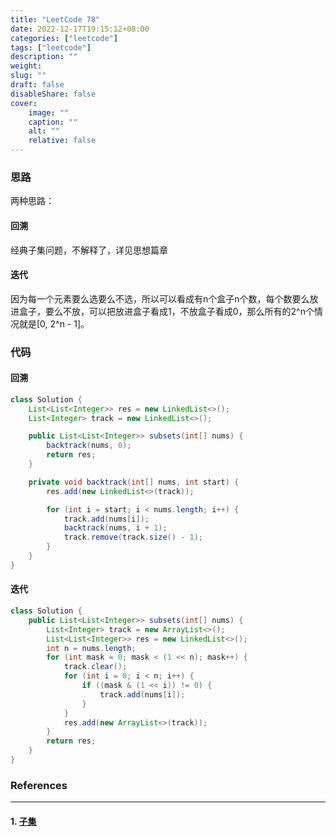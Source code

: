 ```yaml
---
title: "LeetCode 78"
date: 2022-12-17T19:15:12+08:00
categories: ["leetcode"]
tags: ["leetcode"]
description: ""
weight:
slug: ""
draft: false
disableShare: false
cover:
    image: ""
    caption: ""
    alt: ""
    relative: false
---
```


### 思路

两种思路：

#### 回溯

经典子集问题，不解释了，详见思想篇章

#### 迭代

因为每一个元素要么选要么不选，所以可以看成有n个盒子n个数，每个数要么放进盒子，要么不放，可以把放进盒子看成1，不放盒子看成0，那么所有的2^n个情况就是[0, 2^n - 1]。

### 代码

#### 回溯

```java
class Solution {
    List<List<Integer>> res = new LinkedList<>();
    List<Integer> track = new LinkedList<>();

    public List<List<Integer>> subsets(int[] nums) {
        backtrack(nums, 0);
        return res;
    }

    private void backtrack(int[] nums, int start) {
        res.add(new LinkedList<>(track));

        for (int i = start; i < nums.length; i++) {
            track.add(nums[i]);
            backtrack(nums, i + 1);
            track.remove(track.size() - 1);
        }
    }
}
```

#### 迭代

```java
class Solution {
    public List<List<Integer>> subsets(int[] nums) {
        List<Integer> track = new ArrayList<>();
        List<List<Integer>> res = new LinkedList<>();
        int n = nums.length;
        for (int mask = 0; mask < (1 << n); mask++) {
            track.clear();
            for (int i = 0; i < n; i++) {
                if ((mask & (1 << i)) != 0) {
                    track.add(nums[i]);
                }
            }
            res.add(new ArrayList<>(track));
        }
        return res;
    }
}
```

### References

---

#### 1. [子集](https://leetcode.cn/problems/subsets/)
